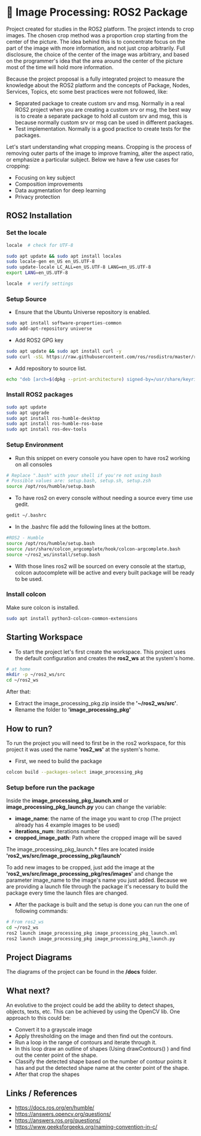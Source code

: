 # :robot: Image Processing: ROS2 Package

Project created for studies in the ROS2 platform. The project intends to crop images. The chosen crop method was a proportion crop starting from the center of the picture. The idea behind this is to concentrate focus on the part of the image with more information, and not just crop arbitrarily.
Full disclosure, the choice of the center of the image was arbitrary, and based on the programmer's idea that the area around the center of the picture most of the time will hold more information.

Because the project proposal is a fully integrated project to measure the knowledge about the ROS2 platform and the concepts of Package, Nodes, Services, Topics, etc some best practices were not followed, like:
- Separated package to create custom srv and msg. Normally in a real ROS2 project when you are creating a custom srv or msg, the best way is to create a separate package to hold all custom srv and msg, this is because normally custom srv or msg can be used in different packages.
- Test implementation. Normally is a good practice to create tests for the packages.

Let's start understanding what cropping means. Cropping is the process of removing outer parts of the image to improve framing, alter the aspect ratio, or emphasize a particular subject. Below we have a few use cases for cropping:
- Focusing on key subject
- Composition improvements
- Data augmentation for deep learning
- Privacy protection

## ROS2 Installation
### Set the locale
```sh
locale  # check for UTF-8

sudo apt update && sudo apt install locales
sudo locale-gen en_US en_US.UTF-8
sudo update-locale LC_ALL=en_US.UTF-8 LANG=en_US.UTF-8
export LANG=en_US.UTF-8

locale  # verify settings
```

### Setup Source
- Ensure that the Ubuntu Universe repository is enabled.
```sh
sudo apt install software-properties-common
sudo add-apt-repository universe
```
- Add ROS2 GPG key
```sh
sudo apt update && sudo apt install curl -y
sudo curl -sSL https://raw.githubusercontent.com/ros/rosdistro/master/ros.key -o /usr/share/keyrings/ros-archive-keyring.gpg
```
- Add repository to source list.
```sh
echo "deb [arch=$(dpkg --print-architecture) signed-by=/usr/share/keyrings/ros-archive-keyring.gpg] http://packages.ros.org/ros2/ubuntu $(. /etc/os-release && echo $UBUNTU_CODENAME) main" | sudo tee /etc/apt/sources.list.d/ros2.list > /dev/null
```

### Install ROS2 packages
```sh
sudo apt update
sudo apt upgrade
sudo apt install ros-humble-desktop
sudo apt install ros-humble-ros-base
sudo apt install ros-dev-tools
```
### Setup Environment
- Run this snippet on every console you have open to have ros2 working on all consoles
```sh
# Replace ".bash" with your shell if you're not using bash
# Possible values are: setup.bash, setup.sh, setup.zsh
source /opt/ros/humble/setup.bash
```
- To have ros2 on every console without needing a source every time use gedit.
```sh
gedit ~/.bashrc
```
- In the .bashrc file add the following lines at the bottom.
```sh
#ROS2 - Humble
source /opt/ros/humble/setup.bash
source /usr/share/colcon_argcomplete/hook/colcon-argcomplete.bash
source ~/ros2_ws/install/setup.bash
```
- With those lines ros2 will be sourced on every console at the startup, colcon autocomplete will be active and every built package will be ready to be used.

### Install colcon
Make sure colcon is installed.
```sh
sudo apt install python3-colcon-common-extensions
```

## Starting Workspace
- To start the project let's first create the workspace. This project uses the default configuration and creates the **ros2_ws** at the system's home.
```sh
# at home
mkdir -p ~/ros2_ws/src
cd ~/ros2_ws
```
After that:
- Extract the image_processing_pkg.zip inside the **'~/ros2_ws/src'**.
- Rename the folder to **'image_processing_pkg'**

## How to run?
To run the project you will need to first be in the ros2 workspace, for this project it was used the name **'ros2_ws'** at the system's home.
- First, we need to build the package
```sh
colcon build --packages-select image_processing_pkg
```
### Setup before run the package
Inside the **image_processing_pkg_launch.xml** or **image_processing_pkg_launch.py** you can change the variable:
- **image_name**: the name of the image you want to crop (The project already has 4 example images to be used)
- **iterations_num**: iterations number
- **cropped_image_path**: Path where the cropped image will be saved

The image_processing_pkg_launch.* files are located inside **'ros2_ws/src/image_processing_pkg/launch'**

To add new images to be cropped, just add the image at the **'ros2_ws/src/image_processing_pkg/res/images'** and change the parameter image_name to the image's name you just added. Because we are providing a launch file through the package it's necessary to build the package every time the launch files are changed.


- After the package is built and the setup is done you can run the one of following commands:
```sh
# From ros2_ws
cd ~/ros2_ws
ros2 launch image_processing_pkg image_processing_pkg_launch.xml
ros2 launch image_processing_pkg image_processing_pkg_launch.py
``` 
## Project Diagrams
The diagrams of the project can be found in the **/docs** folder.

## What next?
An evolutive to the project could be add the ability to detect shapes, objects, texts, etc. This can be achieved by using the OpenCV lib.
One approach to this could be:
- Convert it to a grayscale image
- Apply thresholding on the image and then find out the contours.
- Run a loop in the range of contours and iterate through it.
- In this loop draw an outline of shapes (Using drawContours() ) and find out the center point of the shape.
- Classify the detected shape based on the number of contour points it has and put the detected shape name at the center point of the shape.
- After that crop the shapes

## Links / References
* https://docs.ros.org/en/humble/
* https://answers.opencv.org/questions/
* https://answers.ros.org/questions/
* https://www.geeksforgeeks.org/naming-convention-in-c/
